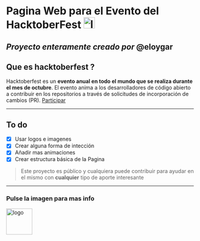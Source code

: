 # Pagina Web para el Evento del HacktoberFest <img src="logo2.jpg" alt="logo" width="30px">

*Proyecto enteramente creado por* **@eloygar**
---
## Que es hacktoberfest ?

Hacktoberfest es un **evento anual en todo el mundo que se realiza durante el mes de octubre**. El evento anima a los desarrolladores de código abierto a contribuir en los repositorios a través de solicitudes de incorporación de cambios (PR).
[Participar](https://hacktoberfest.com/)

---
## To do

- [x] Usar logos e imagenes
- [x] Crear alguna forma de intección
- [x] Añadir mas animaciones
- [x] Crear estructura básica de la Pagina

> Este proyecto es público y cualquiera puede contribuir para ayudar en el mismo con **cualquier** tipo de aporte interesante
---

### Pulse la imagen para mas info
[<img src="logo2.jpg" alt="logo" width="70px">](https://hacktoberfest.com/about/)
